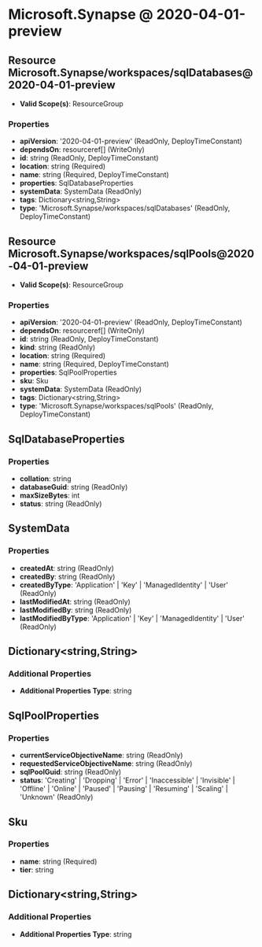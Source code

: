 # Microsoft.Synapse @ 2020-04-01-preview

## Resource Microsoft.Synapse/workspaces/sqlDatabases@2020-04-01-preview
* **Valid Scope(s)**: ResourceGroup
### Properties
* **apiVersion**: '2020-04-01-preview' (ReadOnly, DeployTimeConstant)
* **dependsOn**: resourceref[] (WriteOnly)
* **id**: string (ReadOnly, DeployTimeConstant)
* **location**: string (Required)
* **name**: string (Required, DeployTimeConstant)
* **properties**: SqlDatabaseProperties
* **systemData**: SystemData (ReadOnly)
* **tags**: Dictionary<string,String>
* **type**: 'Microsoft.Synapse/workspaces/sqlDatabases' (ReadOnly, DeployTimeConstant)

## Resource Microsoft.Synapse/workspaces/sqlPools@2020-04-01-preview
* **Valid Scope(s)**: ResourceGroup
### Properties
* **apiVersion**: '2020-04-01-preview' (ReadOnly, DeployTimeConstant)
* **dependsOn**: resourceref[] (WriteOnly)
* **id**: string (ReadOnly, DeployTimeConstant)
* **kind**: string (ReadOnly)
* **location**: string (Required)
* **name**: string (Required, DeployTimeConstant)
* **properties**: SqlPoolProperties
* **sku**: Sku
* **systemData**: SystemData (ReadOnly)
* **tags**: Dictionary<string,String>
* **type**: 'Microsoft.Synapse/workspaces/sqlPools' (ReadOnly, DeployTimeConstant)

## SqlDatabaseProperties
### Properties
* **collation**: string
* **databaseGuid**: string (ReadOnly)
* **maxSizeBytes**: int
* **status**: string (ReadOnly)

## SystemData
### Properties
* **createdAt**: string (ReadOnly)
* **createdBy**: string (ReadOnly)
* **createdByType**: 'Application' | 'Key' | 'ManagedIdentity' | 'User' (ReadOnly)
* **lastModifiedAt**: string (ReadOnly)
* **lastModifiedBy**: string (ReadOnly)
* **lastModifiedByType**: 'Application' | 'Key' | 'ManagedIdentity' | 'User' (ReadOnly)

## Dictionary<string,String>
### Additional Properties
* **Additional Properties Type**: string

## SqlPoolProperties
### Properties
* **currentServiceObjectiveName**: string (ReadOnly)
* **requestedServiceObjectiveName**: string (ReadOnly)
* **sqlPoolGuid**: string (ReadOnly)
* **status**: 'Creating' | 'Dropping' | 'Error' | 'Inaccessible' | 'Invisible' | 'Offline' | 'Online' | 'Paused' | 'Pausing' | 'Resuming' | 'Scaling' | 'Unknown' (ReadOnly)

## Sku
### Properties
* **name**: string (Required)
* **tier**: string

## Dictionary<string,String>
### Additional Properties
* **Additional Properties Type**: string

